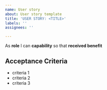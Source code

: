 ```yaml
---
name: User story
about: User story template
title: 'USER STORY: <TITLE>'
labels: ''
assignees: ''

---
```


As **role** I can **capability** so that **received benefit**

 ## Acceptance Criteria
* criteria 1
* criteria 2
* criteria 3
